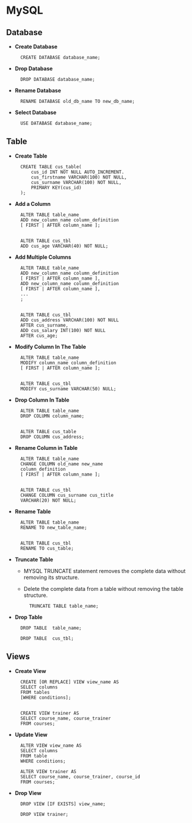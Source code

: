 # MySQL

## Database

* **Create Database**

        CREATE DATABASE database_name;

* **Drop Database**

        DROP DATABASE database_name;

* **Rename Database**

        RENAME DATABASE old_db_name TO new_db_name;

* **Select Database**

        USE DATABASE database_name;

## Table

* **Create Table**

        CREATE TABLE cus_table(
            cus_id INT NOT NULL AUTO_INCREMENT.
            cus_firstname VARCHAR(100) NOT NULL,
            cus_surname VARCHAR(100) NOT NULL,
            PRIMARY KEY(cus_id)
        );

* **Add a Column**

        ALTER TABLE table_name  
        ADD new_column_name column_definition  
        [ FIRST | AFTER column_name ];  


        ALTER TABLE cus_tbl
        ADD cus_age VARCHAR(40) NOT NULL;

* **Add Multiple Columns**

        ALTER TABLE table_name  
        ADD new_column_name column_definition  
        [ FIRST | AFTER column_name ],  
        ADD new_column_name column_definition  
        [ FIRST | AFTER column_name ],  
        ...  
        ;  


        ALTER TABLE cus_tbl  
        ADD cus_address VARCHAR(100) NOT NULL  
        AFTER cus_surname,  
        ADD cus_salary INT(100) NOT NULL  
        AFTER cus_age; 
     
* **Modify Column In The Table**

        ALTER TABLE table_name  
        MODIFY column_name column_definition  
        [ FIRST | AFTER column_name ];  

        
        ALTER TABLE cus_tbl  
        MODIFY cus_surname VARCHAR(50) NULL;  

* **Drop Column In Table**

        ALTER TABLE table_name  
        DROP COLUMN column_name;  


        ALTER TABLE cus_table
        DROP COLUMN cus_address;

* **Rename Column in Table**

        ALTER TABLE table_name  
        CHANGE COLUMN old_name new_name   
        column_definition  
        [ FIRST | AFTER column_name ];


        ALTER TABLE cus_tbl
        CHANGE COLUMN cus_surname cus_title
        VARCHAR(20) NOT NULL;

* **Rename Table**

        ALTER TABLE table_name  
        RENAME TO new_table_name;  


        ALTER TABLE cus_tbl  
        RENAME TO cus_table;

* **Truncate Table**
    * MYSQL TRUNCATE statement removes the complete data without removing its structure.
    * Delete the complete data from a table without removing the table structure.

            TRUNCATE TABLE table_name;

* **Drop Table**

        DROP TABLE  table_name;  

        DROP TABLE  cus_tbl;  

## Views

* **Create View**

        CREATE [OR REPLACE] VIEW view_name AS  
        SELECT columns  
        FROM tables  
        [WHERE conditions]; 


        CREATE VIEW trainer AS  
        SELECT course_name, course_trainer   
        FROM courses;  


* **Update View**

        ALTER VIEW view_name AS  
        SELECT columns  
        FROM table  
        WHERE conditions;  

        ALTER VIEW trainer AS  
        SELECT course_name, course_trainer, course_id  
        FROM courses; 

* **Drop View**

        DROP VIEW [IF EXISTS] view_name;

        DROP VIEW trainer;  

